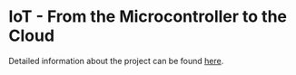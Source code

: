 # IoT - From the Microcontroller to the Cloud
Detailed information about the project can be found [here](Documentation/dokumentation.md).
